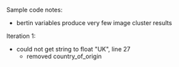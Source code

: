 Sample code notes:
- bertin variables produce very few image cluster results

Iteration 1:
- could not get string to float "UK", line 27
	- removed country_of_origin